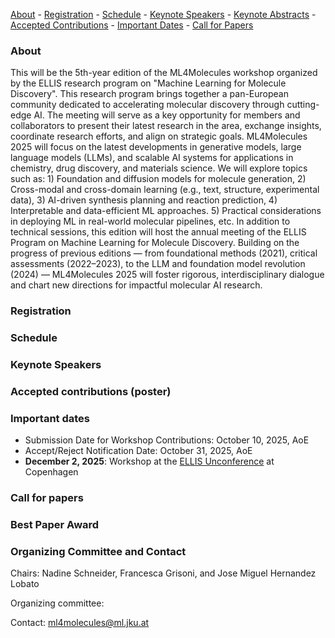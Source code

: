 [About](#about) - [Registration](#registration) - [Schedule](#schedule) - [Keynote Speakers](#keynote-speakers)  - [Keynote Abstracts](#keynote-abstracts) - [Accepted Contributions](#accepted-contributions) - [Important Dates](#important-dates) - [Call for Papers](#call-for-papers)


### About

This will be the 5th-year edition of the ML4Molecules workshop organized by the ELLIS research program on "Machine Learning for Molecule Discovery". This research program brings together a pan-European community dedicated to accelerating molecular discovery through cutting-edge AI. The meeting will serve as a key opportunity for members and collaborators to present their latest research in the area, exchange insights, coordinate research efforts, and align on strategic goals. ML4Molecules 2025 will focus on the latest developments in generative models, large language models (LLMs), and scalable AI systems for applications in chemistry, drug discovery, and materials science. We will explore topics such as: 1) Foundation and diffusion models for molecule generation, 2) Cross-modal and cross-domain learning (e.g., text, structure, experimental data), 3) AI-driven synthesis planning and reaction prediction, 4) Interpretable and data-efficient ML approaches. 5) Practical considerations in deploying ML in real-world molecular pipelines, etc. In addition to technical sessions, this edition will host the annual meeting of the ELLIS Program on Machine Learning for Molecule Discovery. Building on the progress of previous editions — from foundational methods (2021), critical assessments (2022–2023), to the LLM and foundation model revolution (2024) — ML4Molecules 2025 will foster rigorous, interdisciplinary dialogue and chart new directions for impactful molecular AI research.


### Registration


### Schedule 



### Keynote Speakers

### Accepted contributions (poster)

### Important dates
- Submission Date for Workshop Contributions: October 10, 2025, AoE
- Accept/Reject Notification Date: October 31, 2025, AoE
- **December 2, 2025**: Workshop at the [ELLIS Unconference](https://eurips.cc/ellis/) at Copenhagen

### Call for papers

### Best Paper Award

### Organizing Committee and Contact
Chairs: Nadine Schneider, Francesca Grisoni, and Jose Miguel Hernandez Lobato

Organizing committee: 

Contact: [ml4molecules@ml.jku.at](ml4molecules@ml.jku.at)
